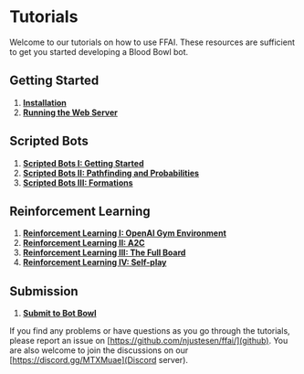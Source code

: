 # Tutorials

Welcome to our tutorials on how to use FFAI. These resources are sufficient to get you started developing a Blood Bowl bot.

## Getting Started
1. [**Installation**](installation.md)
2. [**Running the Web Server**](server.md)

## Scripted Bots
1. [**Scripted Bots I: Getting Started**](bots.md)
2. [**Scripted Bots II: Pathfinding and Probabilities**](bots-ii.md)
3. [**Scripted Bots III: Formations**](bots-iii.md)

## Reinforcement Learning
1. [**Reinforcement Learning I: OpenAI Gym Environment**](gym.md)
2. [**Reinforcement Learning II: A2C**](a2c.md)
3. [**Reinforcement Learning III: The Full Board**](a2c-full.md)
4. [**Reinforcement Learning IV: Self-play**](a2c-selfplay.md)

## Submission
1. [**Submit to Bot Bowl**](submit.md)

If you find any problems or have questions as you go through the tutorials, please report an issue on [https://github.com/njustesen/ffai/](github).
You are also welcome to join the discussions on our [https://discord.gg/MTXMuae](Discord server).
